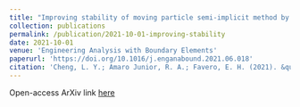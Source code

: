 ```yaml
---
title: "Improving stability of moving particle semi-implicit method by source terms based on time-scale correction of particle-level impulses"
collection: publications
permalink: /publication/2021-10-01-improving-stability
date: 2021-10-01
venue: 'Engineering Analysis with Boundary Elements'
paperurl: 'https://doi.org/10.1016/j.enganabound.2021.06.018'
citation: 'Cheng, L. Y.; Amaro Junior, R. A.; Favero, E. H. (2021). &quot;Improving stability of moving particle semi-implicit method by source terms based on time-scale correction of particle-level impulses.&quot; <i>Engineering Analysis with Boundary Elements</i>, 131: 118-145'
---
```


Open-access ArXiv link <a href="https://doi.org/10.48550/arXiv.2203.08873" target="_blank">here</a>